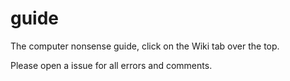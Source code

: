 # guide
The computer nonsense guide, click on the Wiki tab over the top.

Please open a issue for all errors and comments.
